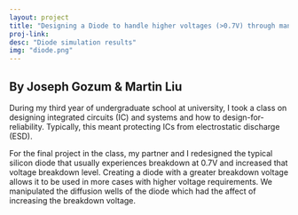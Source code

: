 ```yaml
---
layout: project
title: "Designing a Diode to handle higher voltages (>0.7V) through manipulation of STI and N+, P+ diffusion wells"
proj-link: 
desc: "Diode simulation results"
img: "diode.png"
---
```


## By Joseph Gozum & Martin Liu

During my third year of undergraduate school at university, I took a class on designing integrated circuits (IC) and systems and how to design-for-reliability. Typically, this meant protecting ICs from electrostatic discharge (ESD). 

For the final project in the class, my partner and I redesigned the typical silicon diode that usually experiences breakdown at 0.7V and increased that voltage breakdown level. Creating a diode with a greater breakdown voltage allows it to be used in more cases with higher voltage requirements. We manipulated the diffusion wells of the diode which had the affect of increasing the breakdown voltage. 
<!--[obicit](http://ceratis.com/mihi.html)--> 

